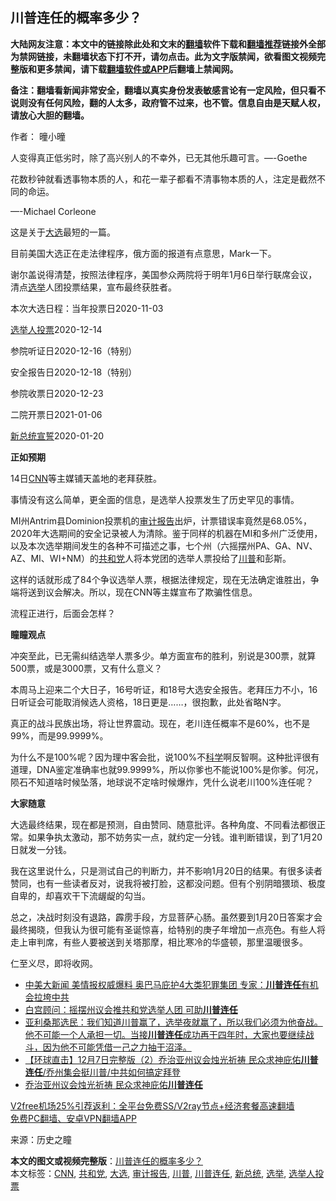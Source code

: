  <h2>川普连任的概率多少？</h2> <p class="notice"><b>大陆网友注意：本文中的链接除此处和文末的<a href="https://github.com/bannedbook/fanqiang" >翻墙</a>软件下载和<a href="https://github.com/killgcd/justmysocks/blob/master/README.md">翻墙推荐</a>链接外全部为禁网链接，未翻墙状态下打不开，请勿点击。此为文字版禁闻，欲看图文视频完整版和更多禁闻，请下载<a href="https://github.com/bannedbook/fanqiang">翻墙软件或APP</a>后翻墙上禁闻网。</p><p>备注：翻墙看新闻非常安全，翻墙以真实身份发表敏感言论有一定风险，但只看不说则没有任何风险，翻的人太多，政府管不过来，也不管。信息自由是天赋人权，请放心大胆的翻墙。</b></p>  <div class="entry"> <p>作者： 曈小曈</p> <p>人变得真正低劣时，除了高兴别人的不幸外，已无其他乐趣可言。—-Goethe</p> <p>花数秒钟就看透事物本质的人，和花一辈子都看不清事物本质的人，注定是截然不同的命运。</p> <p>—-Michael Corleone</p> <p>这是关于<a href="https://www.bannedbook.org/bnews/tag/%e5%a4%a7%e9%80%89/" class="st_tag internal_tag" rel="tag" title="标签 大选 下的日志">大选</a>最短的一篇。</p> <p>目前美国大选正在走法律程序，俄方面的报道有点意思，Mark一下。</p> <p>谢尔盖说得清楚，按照法律程序，美国参众两院将于明年1月6日举行联席会议，清点<a href="https://www.bannedbook.org/bnews/tag/%e9%80%89%e4%b8%be/" class="st_tag internal_tag" rel="tag" title="标签 选举 下的日志">选举</a>人团投票结果，宣布最终获胜者。</p> <p>本次大选日程：当年投票日2020-11-03</p> <p><a href="https://www.bannedbook.org/bnews/tag/%e9%80%89%e4%b8%be%e4%ba%ba%e6%8a%95%e7%a5%a8/" class="st_tag internal_tag" rel="tag" title="标签 选举人投票 下的日志">选举人投票</a>2020-12-14</p> <p>参院听证日2020-12-16（特别）</p>  <p>安全报告日2020-12-18（特别）</p> <p>参院收票日2020-12-23</p> <p>二院开票日2021-01-06</p> <p><a href="https://www.bannedbook.org/bnews/tag/%E6%96%B0%E6%80%BB%E7%BB%9F/" class="st_tag internal_tag" rel="tag" title="标签 新总统 下的日志">新总统</a><span class='wp_keywordlink'><a href="https://www.bannedbook.org/forum5/topic17.html" title="宣誓与预言" target="_blank">宣誓</a></span>2020-01-20</p> <p><strong>正如预期</strong></p> <p>14日<a href="https://www.bannedbook.org/bnews/tag/cnn/" class="st_tag internal_tag" rel="tag" title="标签 CNN 下的日志">CNN</a>等主媒铺天盖地的老拜获胜。</p> <p>事情没有这么简单，更全面的信息，是选举人投票发生了历史罕见的事情。</p> <p>MI州Antrim县Dominion投票机的<a href="https://www.bannedbook.org/bnews/tag/%E5%AE%A1%E8%AE%A1%E6%8A%A5%E5%91%8A/" class="st_tag internal_tag" rel="tag" title="标签 审计报告 下的日志">审计报告</a>出炉，计票错误率竟然是68.05%，2020年大选期间的安全记录被人为清除。鉴于同样的机器在MI和多州广泛使用，以及本次选举期间发生的各种不可描述之事，七个州（六摇摆州PA、GA、NV、AZ、MI、WI+NM）的<a href="https://www.bannedbook.org/bnews/tag/%e5%85%b1%e5%92%8c%e5%85%9a/" class="st_tag internal_tag" rel="tag" title="标签 共和党 下的日志">共和党</a>人将本党团的选举人票投给了<a href="https://www.bannedbook.org/bnews/tag/%e5%b7%9d%e6%99%ae/" class="st_tag internal_tag" rel="tag" title="标签 川普 下的日志">川普</a>和彭斯。</p> <p>这样的话就形成了84个争议选举人票，根据法律规定，现在无法确定谁胜出，争端将送到议会解决。所以，现在CNN等主媒宣布了欺骗性信息。</p> <p>流程正进行，后面会怎样？</p>  <p><strong>瞳瞳观点</strong></p> <p>冲突至此，已无需纠结选举人票多少。单方面宣布的胜利，别说是300票，就算500票，或是3000票，又有什么意义？</p> <p>本周马上迎来二个大日子，16号听证，和18号大选安全报告。老拜压力不小，16日听证会可能取消候选人资格，18日更是……，很抱歉，此处省略N字。</p> <p>真正的战斗民族出场，将让世界震动。现在，老川连任概率不是60%，也不是99%，而是99.9999%。</p> <p>为什么不是100%呢？因为理中客会批，说100%不<span class='wp_keywordlink'><a href="https://www.bannedbook.org/forum11/topic309.html" title="禁片：“科学”的棍子" target="_blank">科学</a></span>啊反智啊。这种批评很有道理，DNA鉴定准确率也就99.9999%，所以你爹也不能说100%是你爹。何况，陨石不知道啥时候坠落，地球说不定啥时候爆炸，凭什么说老川100%连任呢？</p> <p><strong>大家随意</strong></p> <p>大选最终结果，现在都是预测，自由赞同、随意批评。各种角度、不同看法都很正常。如果争执太激动，那不妨务实一点，就约定一分钱。谁判断错误，到了1月20日就发一分钱。</p> <p>我在这里说什么，只是测试自己的判断力，并不影响1月20日的结果。有很多读者赞同，也有一些读者反对，说我将被打脸，这都没问题。但有个别阴暗猥琐、极度自卑的，却喜欢干下流龌龊的勾当。</p> <p>总之，决战时刻没有退路，霹雳手段，方显菩萨心肠。虽然要到1月20日答案才会最终揭晓，但我认为很可能有圣诞惊喜，给特别的庚子年增加一点亮色。有些人将走上审判席，有些人要被送到关塔那摩，相比寒冷的华盛顿，那里温暖很多。</p> <p>仁至义尽，即将收网。</p>  <ul class='op-related-articles' title='相关阅读'> <li><a href='https://www.bannedbook.org/bnews/topimagenews/20201215/1447919.html' target='_blank'>中美大新闻 美情报权威爆料 奥巴马庇护4大类犯罪集团 专家：<b>川普连任</b>有机会拉垮中共</a></li> <li><a href='https://www.bannedbook.org/bnews/comments/20201215/1447899.html' target='_blank'>白宫顾问：摇摆州议会推共和党选举人团 可助<b>川普连任</b></a></li> <li><a href='https://www.bannedbook.org/bnews/bannedvideo/20201211/1445643.html' target='_blank'>亚利桑那选民：我们知道川普赢了，选举夜就赢了，所以我们必须为他奋战。他不可能一个人承担一切。当接<b>川普连任</b>成功再干四年时，大家也要继续战斗，因为他不可能凭借一己之力抽干沼泽。</a></li> <li><a href='https://www.bannedbook.org/bnews/bannedvideo/20201208/1443807.html' target='_blank'>【环球直击】12月7日完整版（2）乔治亚州议会烛光祈祷 民众求神庇佑<b>川普连任</b>/乔州集会挺川普/中共如何搞定拜登</a></li> <li><a href='https://www.bannedbook.org/bnews/bannedvideo/20201208/1443757.html' target='_blank'>乔治亚州议会烛光祈祷 民众求神庇佑<b>川普连任</b></a></li> </ul> <p class="texttj"> <a href="https://www.bannedbook.org/forum23/topic22702.html" target="_blank">V2free机场25%引荐返利：全平台免费SS/V2ray节点+经济套餐高速翻墙</a><br/> <a href="https://github.com/bannedbook/fanqiang/wiki/%E7%A6%81%E9%97%BB%E7%BD%91%E5%AE%89%E5%8D%93%E7%BF%BB%E5%A2%99%E6%96%B0%E9%97%BBAPP" target="_blank">免费PC翻墙、安卓VPN翻墙APP</a></p><p> 来源：历史之瞳 </p><a name='sharetosocial'></a>       <div><b>本文的图文或视频完整版</b>：<a href='https://www.bannedbook.org/bnews/comments/20201217/1449517.html'>川普连任的概率多少？</a></div>  </div><!--END ENTRY--> <div class="postfooter"> <div>本文标签：<a href="https://www.bannedbook.org/bnews/tag/cnn/" rel="tag">CNN</a>, <a href="https://www.bannedbook.org/bnews/tag/%e5%85%b1%e5%92%8c%e5%85%9a/" rel="tag">共和党</a>, <a href="https://www.bannedbook.org/bnews/tag/%e5%a4%a7%e9%80%89/" rel="tag">大选</a>, <a href="https://www.bannedbook.org/bnews/tag/%E5%AE%A1%E8%AE%A1%E6%8A%A5%E5%91%8A/" rel="tag">审计报告</a>, <a href="https://www.bannedbook.org/bnews/tag/%e5%b7%9d%e6%99%ae/" rel="tag">川普</a>, <a href="https://www.bannedbook.org/bnews/tag/%E5%B7%9D%E6%99%AE%E8%BF%9E%E4%BB%BB/" rel="tag">川普连任</a>, <a href="https://www.bannedbook.org/bnews/tag/%E6%96%B0%E6%80%BB%E7%BB%9F/" rel="tag">新总统</a>, <a href="https://www.bannedbook.org/bnews/tag/%e9%80%89%e4%b8%be/" rel="tag">选举</a>, <a href="https://www.bannedbook.org/bnews/tag/%e9%80%89%e4%b8%be%e4%ba%ba%e6%8a%95%e7%a5%a8/" rel="tag">选举人投票</a></div>  </div><!--END POSTFOOTER--> 